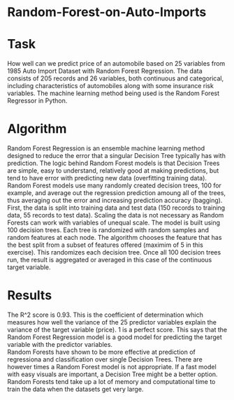 # Random-Forest-on-Auto-Imports
# Task
  How well can we predict price of an automobile based on 25 variables from 1985 Auto Import Dataset with Random Forest Regression.  The data consists of 205 records and 26 variables, both continuous and categorical, including characteristics of automobiles along with some insurance risk variables.  The machine learning method being used is the Random Forest Regressor in Python.  
# Algorithm
  Random Forest Regression is an ensemble machine learning method designed to reduce the error that a singular Decision Tree typically has with prediction.  The logic behind Random Forest models is that Decision Trees are simple, easy to understand, relatively good at making predictions, but tend to have error with predicting new data (overfitting training data).  Random Forest models use many randomly created decision trees, 100 for example, and average out the regression prediction amoung all of the trees, thus averaging out the error and increasing prediction accuracy (bagging).  
  First, the data is split into training data and test data (150 records to training data, 55 records to test data). Scaling the data is not necessary as Random Forests can work with variables of unequal scale.  The model is built using 100 decision trees.  Each tree is randomized with random samples and random features at each node.  The algorithm chooses the feature that has the best split from a subset of features offered (maximim of 5 in this exercise).  This randomizes each decision tree.  Once all 100 decision trees run, the result is aggregated or averaged in this case of the continuous target variable.  
# Results
  The R^2 score is 0.93.  This is the coefficient of determination which measures how well the variance of the 25 predictor variables explain the variance of the target variable (price).  1 is a perfect score.  This says that the Random Forest Regression model is a good model for predicting the target variable with the predictor variables.  
  Random Forests have shown to be more effective at prediction of regressiona and classification over single Decision Trees. There are however times a Random Forest model is not appropriate.  If a fast model with easy visuals are important, a Decision Tree might be a better option.  Random Forests tend take up a lot of memory and computational time to train the data when the datasets get very large.
